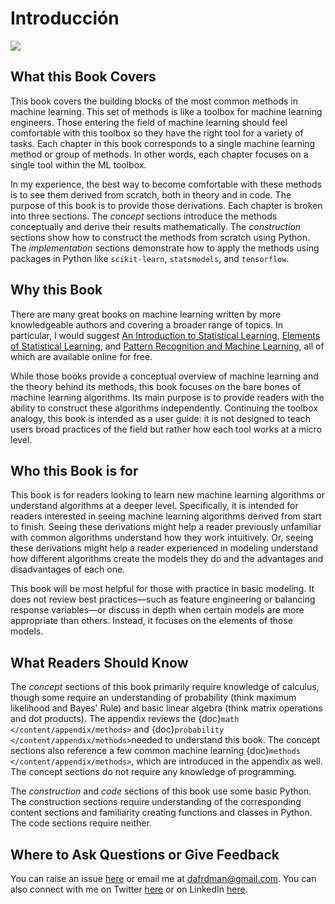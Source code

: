 # Introducción

![](https://github.com/vhteran/test/tree/f50860851d4bd9aa08fc8671e61424c2e9eb4135/content/logo\_light.png)

## What this Book Covers

This book covers the building blocks of the most common methods in machine learning. This set of methods is like a toolbox for machine learning engineers. Those entering the field of machine learning should feel comfortable with this toolbox so they have the right tool for a variety of tasks. Each chapter in this book corresponds to a single machine learning method or group of methods. In other words, each chapter focuses on a single tool within the ML toolbox.

In my experience, the best way to become comfortable with these methods is to see them derived from scratch, both in theory and in code. The purpose of this book is to provide those derivations. Each chapter is broken into three sections. The _concept_ sections introduce the methods conceptually and derive their results mathematically. The _construction_ sections show how to construct the methods from scratch using Python. The _implementation_ sections demonstrate how to apply the methods using packages in Python like `scikit-learn`, `statsmodels`, and `tensorflow`.

## Why this Book

There are many great books on machine learning written by more knowledgeable authors and covering a broader range of topics. In particular, I would suggest [An Introduction to Statistical Learning](http://faculty.marshall.usc.edu/gareth-james/ISL/), [Elements of Statistical Learning](https://web.stanford.edu/\~hastie/ElemStatLearn/), and [Pattern Recognition and Machine Learning](https://www.microsoft.com/en-us/research/publication/pattern-recognition-machine-learning/), all of which are available online for free.

While those books provide a conceptual overview of machine learning and the theory behind its methods, this book focuses on the bare bones of machine learning algorithms. Its main purpose is to provide readers with the ability to construct these algorithms independently. Continuing the toolbox analogy, this book is intended as a user guide: it is not designed to teach users broad practices of the field but rather how each tool works at a micro level.

## Who this Book is for

This book is for readers looking to learn new machine learning algorithms or understand algorithms at a deeper level. Specifically, it is intended for readers interested in seeing machine learning algorithms derived from start to finish. Seeing these derivations might help a reader previously unfamiliar with common algorithms understand how they work intuitively. Or, seeing these derivations might help a reader experienced in modeling understand how different algorithms create the models they do and the advantages and disadvantages of each one.

This book will be most helpful for those with practice in basic modeling. It does not review best practices—such as feature engineering or balancing response variables—or discuss in depth when certain models are more appropriate than others. Instead, it focuses on the elements of those models.

## What Readers Should Know

The _concept_ sections of this book primarily require knowledge of calculus, though some require an understanding of probability (think maximum likelihood and Bayes' Rule) and basic linear algebra (think matrix operations and dot products). The appendix reviews the {doc}`math </content/appendix/methods>` and {doc}`probability </content/appendix/methods>`needed to understand this book. The concept sections also reference a few common machine learning {doc}`methods </content/appendix/methods>`, which are introduced in the appendix as well. The concept sections do not require any knowledge of programming.

The _construction_ and _code_ sections of this book use some basic Python. The construction sections require understanding of the corresponding content sections and familiarity creating functions and classes in Python. The code sections require neither.

## Where to Ask Questions or Give Feedback

You can raise an issue [here](https://github.com/dafriedman97/mlbook/issues) or email me at dafrdman@gmail.com. You can also connect with me on Twitter [here](https://twitter.com/dafrdman) or on LinkedIn [here](https://www.linkedin.com/in/daniel-friedman-36b1b2139/).
